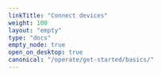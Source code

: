 ```yaml
---
linkTitle: "Connect devices"
weight: 100
layout: "empty"
type: "docs"
empty_node: true
open_on_desktop: true
canonical: "/operate/get-started/basics/"
---
```

